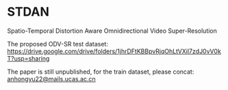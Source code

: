 # STDAN
Spatio-Temporal Distortion Aware Omnidirectional Video Super-Resolution

The proposed ODV-SR test dataset: https://drive.google.com/drive/folders/1jhrDFtKBBpvRjqOhLtVXil7zdJ0vV0kT?usp=sharing

The paper is still unpublished, for the train dataset, please concat: anhongyu22@mails.ucas.ac.cn
